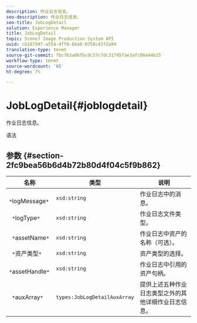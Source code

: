 ```yaml
---
description: 作业日志信息。
seo-description: 作业日志信息。
seo-title: JobLogDetail
solution: Experience Manager
title: JobLogDetail
topic: Scene7 Image Production System API
uuid: cb1879d7-a554-4ff0-bba0-0758c43f2a99
translation-type: tm+mt
source-git-commit: 7bc7b3a86fbcdc57cfdc31745fae3afc06e44b15
workflow-type: tm+mt
source-wordcount: '65'
ht-degree: 7%

---
```



# JobLogDetail{#joblogdetail}

作业日志信息。

语法

## 参数 {#section-2fc9bea56b6d4b72b80d4f04c5f9b862}

| 名称 | 类型 | 说明 |
|---|---|---|
| ` *`logMessage`*` | `xsd:string` | 作业日志中的消息。 |
| ` *`logType`*` | `xsd:string` | 作业日志文件类型。 |
| ` *`assetName`*` | `xsd:string` | 作业日志中资产的名称（可选）。 |
| ` *`资产类型`*` | `xsd:string` | 资产类型的选择。 |
| ` *`assetHandle`*` | `xsd:string` | 作业日志中引用的资产句柄。 |
| ` *`auxArray`*` | `types:JobLogDetailAuxArray` | 提供上述五种作业日志类型之外的其他详细作业日志信息。 |


